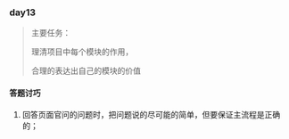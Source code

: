 ### day13

> 主要任务：
>
> 理清项目中每个模块的作用，
>
> 合理的表达出自己的模块的价值

####  答题讨巧

1. 回答页面官问的问题时，把问题说的尽可能的简单，但要保证主流程是正确的；